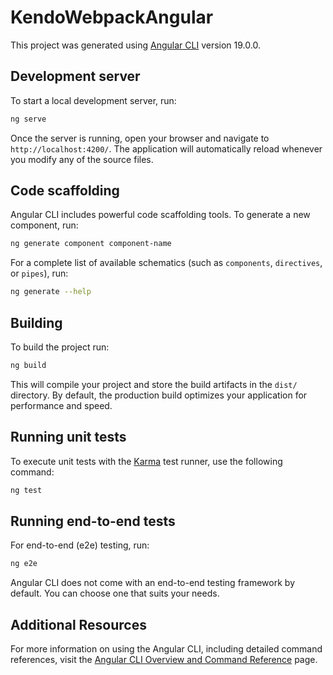 # KendoWebpackAngular

This project was generated using [Angular CLI](https://github.com/angular/angular-cli) version 19.0.0.

## Development server

To start a local development server, run:

```bash
ng serve
```

Once the server is running, open your browser and navigate to `http://localhost:4200/`. The application will automatically reload whenever you modify any of the source files.

## Code scaffolding

Angular CLI includes powerful code scaffolding tools. To generate a new component, run:

```bash
ng generate component component-name
```

For a complete list of available schematics (such as `components`, `directives`, or `pipes`), run:

```bash
ng generate --help
```

## Building

To build the project run:

```bash
ng build
```

This will compile your project and store the build artifacts in the `dist/` directory. By default, the production build optimizes your application for performance and speed.

## Running unit tests

To execute unit tests with the [Karma](https://karma-runner.github.io) test runner, use the following command:

```bash
ng test
```

## Running end-to-end tests

For end-to-end (e2e) testing, run:

```bash
ng e2e
```

Angular CLI does not come with an end-to-end testing framework by default. You can choose one that suits your needs.

## Additional Resources

For more information on using the Angular CLI, including detailed command references, visit the [Angular CLI Overview and Command Reference](https://angular.dev/tools/cli) page.


<!--

==================== webpack.config.js -- SHELL APP ===========================

const ModuleFederationPlugin = require("webpack/lib/container/ModuleFederationPlugin");
const path = require("path");

module.exports = {
  output: {
    uniqueName: "portalWebApp",
    publicPath: "auto",
    scriptType: "text/javascript",
  },
  optimization: {
    runtimeChunk: false,
  },
  resolve: {
    alias: {},
  },
  module: {
    rules: [
      {
        test: /\.html$/,
        use: ["html-loader"],
      },
    ],
  },
  experiments: {
    outputModule: true,
  },
  plugins: [
    new ModuleFederationPlugin({
      // For remotes (please Add this 5 Line)
      name: "portalWebApp",
      filename: "remoteEntry.js",
      remotes: {
        astrPortFolioMasterWebApp:
          "astrPortFolioMasterWebApp@http://localhost:3002/remoteEntry.js",
        mfe1: "mfe1@http://localhost:4001/remoteEntry.js",
      },

      shared: {
        "@angular/core": { singleton: true, strictVersion: true, eager: true },
        "@angular/common/": {
          singleton: true,
          strictVersion: true,
          eager: true,
        },
        "@angular/router": {
          singleton: true,
          strictVersion: true,
          eager: true,
        }
        // react: { singleton: true, eager: true },
        // "react-dom": { singleton: true, eager: true },
      },
    }),
  ],
  // devServer: {
  //   port: 1112,
  //   open: true,
  //   hot: false,
  //   liveReload: false,
  //   historyApiFallback: true,
  //   static: {
  //     directory: path.join(__dirname, 'dist')
  //   }
  // }
};

==================== webpack.config.js -- SHELL APP -- END ===========================

==================== SHELL APP - Route ===============================================

import { loadRemoteModule } from '@angular-architects/module-federation';
import {
  WebComponentWrapper,
  WebComponentWrapperOptions,
} from '@angular-architects/module-federation-tools';
import { Routes } from '@angular/router';
import { MsalGuard } from '@azure/msal-angular';
// import { MsalGuard } from '@azure/msal-angular';
// import { UserNotAllowedComponent } from './layout/user-not-allowed/user-not-allowed.component';
// import { ServerErrorComponent } from './layout/server-error/server-error.component';

export const routes: Routes = [
  {
    path: '',
    pathMatch: 'full',
    loadChildren: () =>
      import('./content-providers/content-provider.module').then(
        (m) => m.ContentProviderModule
      ),
    canActivate: [MsalGuard],
  },
  {
    path: 'mfe1',
    loadChildren: () => {
      return loadRemoteModule({
        type: 'module',
        remoteEntry: 'http://localhost:4001/remoteEntry.js',
        exposedModule: './OrderModule',
      })
        .then((m) => m.OrderModule)
        .catch((e) => console.log(e));
    },
  },
  {
    path: 'astrPortFolioMasterWebApp',
    loadChildren: () => {
      return loadRemoteModule({
        type: 'module',
        remoteEntry: 'http://localhost:3002/remoteEntry.js',
        exposedModule: './astrPortFolioMasterWebAppModule',
      })
        .then((m) => m.astrPortFolioMasterWebAppModule)
        .catch((e) => console.log(e));
    },
  },
  {
    path: 'angular1',
    component: WebComponentWrapper,
    data: {
      remoteEntry:
        'https://nice-grass-018f7d910.azurestaticapps.net/remoteEntry.js',
      remoteName: 'angular1',
      exposedModule: './web-components',
      elementName: 'angular1-element',
    } as WebComponentWrapperOptions,
  },
  {
    path: 'react1',
    component: WebComponentWrapper,
    data: {
      remoteEntry:
        'https://witty-wave-0a695f710.azurestaticapps.net/remoteEntry.js',
      remoteName: 'react',
      exposedModule: './web-components',
      elementName: 'react-element',
    } as WebComponentWrapperOptions,
  },
  {
    path: 'vue',
    component: WebComponentWrapper,
    data: {
      remoteEntry:
        'https://mango-field-0d0778c10.azurestaticapps.net/remoteEntry.js',
      remoteName: 'vue',
      exposedModule: './web-components',
      elementName: 'vue-element',
    } as WebComponentWrapperOptions,
  },

  //   {
  //     path: 'usernotallowed',
  //     component: UserNotAllowedComponent,
  //   },

  //   {
  //     path: '**',
  //     component: ServerErrorComponent,
  //   },
];


==================== SHELL APP - Route ===============================================

==================== webpack.config.js -- MFE / REMOTE APP ===========================

const ModuleFederationPlugin = require("webpack/lib/container/ModuleFederationPlugin");
const {shareAll, SharedMappings} = require("@angular-architects/module-federation/webpack");
const Path = require("path");
const sharedMappings = new SharedMappings();

sharedMappings.register(
  Path.join(__dirname, 'tsconfig.json'), []
)
module.exports = {
    output: {
      uniqueName: "astrPortFolioMasterWebApp",
      publicPath: "auto",
      scriptType: "text/javascript",
    },
    optimization: {
      runtimeChunk: false
    },  
    resolve: {
      alias: {
        ...sharedMappings.getAliases(),
      }
    },
    experiments: {
      outputModule: true
    },
    plugins: [
      new ModuleFederationPlugin({
   
          // For remotes (please Add this 5 Line)
          name: "astrPortFolioMasterWebApp",
          filename: "remoteEntry.js",
          exposes: {
              './astrPortFolioMasterWebAppModule': './src/app/layout/layout.module.ts',
          },       
         
          shared: {
            "@angular/core": { singleton: true, strictVersion: true, eager: true },
            "@angular/common/": { singleton: true, strictVersion: true, eager: true },
            "@angular/router": { singleton: true, strictVersion: true, eager: true },
            }
      }),
      sharedMappings.getPlugin()
    ]
   };

==================== webpack.config.js -- MFE / REMOTE APP - END =====================

==================== MFE / Remote - Route =======================================================

import { Routes } from '@angular/router';
import { MsalGuard } from '@azure/msal-angular';
import { UserNotAllowedComponent } from './layout/user-not-allowed/user-not-allowed.component';
import { ServerErrorComponent } from './layout/server-error/server-error.component';

export const routes: Routes = [
  // {
  //   path: '',
  //   pathMatch: 'full',
  //   redirectTo: 'portfolio'
  // },
  {
    path: 'portfolio',
    loadChildren: () =>
      import('./layout/layout.module').then((m) => m.MainLayoutModule),
      canActivate: [MsalGuard]
  },

  {
    path: 'usernotallowed',
    component: UserNotAllowedComponent,
  },

  {
    path: '**',
    component: ServerErrorComponent,
  },
];
==================== MFE / Remote - Route - END =======================================================
-->
